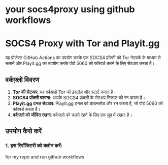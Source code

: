 # your socs4proxy using github workflows 


# SOCS4 Proxy with Tor and Playit.gg

यह प्रोजेक्ट GitHub Actions का उपयोग करके एक SOCS4 प्रॉक्सी को Tor नेटवर्क के माध्यम से चलाने और Playit.gg का उपयोग करके पोर्ट 5060 को फॉरवर्ड करने के लिए सेटअप करता है।

## वर्कफ़्लो विवरण

1. **Tor की सेटअप**: यह वर्कफ़्लो Tor को इंस्टॉल और स्टार्ट करता है।
2. **SOCS4 प्रॉक्सी चलाना**: आपके SOCS4 प्रॉक्सी के सेटअप स्क्रिप्ट को रन करता है।
3. **Playit.gg टनल सेटअप**: Playit.gg टनल को डाउनलोड और रन करता है, जो पोर्ट 5060 को फॉरवर्ड करता है।
4. **वर्कफ़्लो को जीवित रखना**: वर्कफ़्लो को चलते रहने के लिए एक लूप में रखता है।

## उपयोग कैसे करें

### 1. इस रिपॉजिटरी को क्लोन करें:
for my repo and run github workflows

